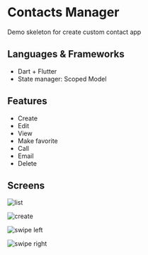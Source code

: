 # Contacts Manager

Demo skeleton for create custom contact app

## Languages & Frameworks
- Dart + Flutter
- State manager: Scoped Model

## Features

- Create
- Edit
- View
- Make favorite
- Call
- Email
- Delete

## Screens
![list](assets/images/list.jpeg)

![create](assets/images/create.jpeg)

![swipe left](assets/images/swipe_left.jpeg)

![swipe right](assets/images/swipe_right.jpeg)


